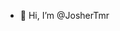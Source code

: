 - 👋 Hi, I’m @JosherTmr
<!---
JosherTmr/JosherTmr is a ✨ special ✨ repository because its `README.md` (this file) appears on your GitHub profile.
You can click the Preview link to take a look at your changes.
--->
